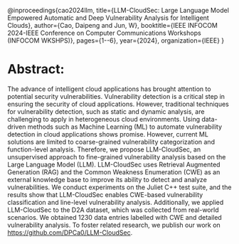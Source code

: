 @inproceedings{cao2024llm,
  title={LLM-CloudSec: Large Language Model Empowered Automatic and Deep Vulnerability Analysis for Intelligent Clouds},
  author={Cao, Daipeng and Jun, W},
  booktitle={IEEE INFOCOM 2024-IEEE Conference on Computer Communications Workshops (INFOCOM WKSHPS)},
  pages={1--6},
  year={2024},
  organization={IEEE}
}


# Abstract:
The advance of intelligent cloud applications has brought attention to potential security vulnerabilities. Vulnerability detection is a critical step in ensuring the security of cloud applications. However, traditional techniques for vulnerability detection, such as static and dynamic analysis, are challenging to apply in heterogeneous cloud environments. Using data-driven methods such as Machine Learning (ML) to automate vulnerability detection in cloud applications shows promise. However, current ML solutions are limited to coarse-grained vulnerability categorization and function-level analysis. Therefore, we propose LLM-CloudSec, an unsupervised approach to fine-grained vulnerability analysis based on the Large Language Model (LLM). LLM-CloudSec uses Retrieval Augmented Generation (RAG) and the Common Weakness Enumeration (CWE) as an external knowledge base to improve its ability to detect and analyze vulnerabilities. We conduct experiments on the Juliet C++ test suite, and the results show that LLM-CloudSec enables CWE-based vulnerability classification and line-level vulnerability analysis. Additionally, we applied LLM-CloudSec to the D2A dataset, which was collected from real-world scenarios. We obtained 1230 data entries labelled with CWE and detailed vulnerability analysis. To foster related research, we publish our work on https://github.com/DPCa0/LLM-CloudSec.

